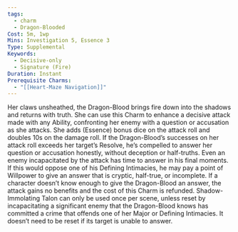 ```yaml
---
tags:
  - charm
  - Dragon-Blooded
Cost: 5m, 1wp
Mins: Investigation 5, Essence 3
Type: Supplemental
Keywords:
  - Decisive-only
  - Signature (Fire)
Duration: Instant
Prerequisite Charms:
  - "[[Heart-Maze Navigation]]"
---
```

Her claws unsheathed, the Dragon-Blood brings fire down into the shadows and returns with truth. She can use this Charm to enhance a decisive attack made with any Ability, confronting her enemy with a question or accusation as she attacks. She adds (Essence) bonus dice on the attack roll and doubles 10s on the damage roll. If the Dragon-Blood’s successes on her attack roll exceeds her target’s Resolve, he’s compelled to answer her question or accusation honestly, without deception or half-truths. Even an enemy incapacitated by the attack has time to answer in his final moments. If this would oppose one of his Defining Intimacies, he may pay a point of Willpower to give an answer that is cryptic, half-true, or incomplete. If a character doesn’t know enough to give the Dragon-Blood an answer, the attack gains no benefits and the cost of this Charm is refunded. Shadow-Immolating Talon can only be used once per scene, unless reset by incapacitating a significant enemy that the Dragon-Blood knows has committed a crime that offends one of her Major or Defining Intimacies. It doesn’t need to be reset if its target is unable to answer.
